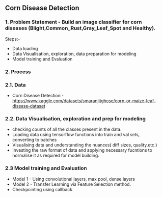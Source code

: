 ## Corn Disease Detection ##

### 1. Problem Statement - Build an image classifier for corn diseases (Blight,Common_Rust,Gray_Leaf_Spot and Healthy). ###
 Steps:-
* Data loading 
* Data Visualisation, exploration, data preparation for modeling
* Model training and Evaluation


### 2. Process
### 2.1. Data
- Corn Disease Detection -  https://www.kaggle.com/datasets/smaranjitghose/corn-or-maize-leaf-disease-dataset

### 2.2. Data Visualisation, exploration and prep for modeling
* checking counts of all the classes present in the data.
* Loading data using tensorflow functions into train and val sets, converting to batches
* Visualising data and understanding the nuances( diff sizes, quality,etc.)
* Investing the raw format of data and applying necessary fucntions to normalise it as required for model building.

### 2.3 Model training and Evaluation
* Model 1 - Using convolutional layers, max pool, dense layers
* Model 2 - Transfer Learning via Feature Selection method.
* Checkpointing using callback.
